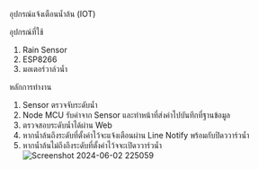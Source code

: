 อุปกรณ์แจ้งเตือนน้ำล้น (IOT)

อุปกรณ์ที่ใช้
1. Rain Sensor
2. ESP8266
3. มอเตอร์วาล์วน้ำ

หลักการทำงาน
1. Sensor ตรวจจับระดับน้ำ
2. Node MCU รับค่าจาก Sensor และทำหน้าที่ส่งค่าไปบันทึกที่ฐานข้อมูล
3. ตรวจสอบระดับน้ำได้ผ่าน Web 
4. หากน้ำล้นถึงระดับที่ตั้งค่าไว้จะแจ้งเตือนผ่าน Line Notify พร้อมกับปิดววาร์วน้ำ
5. หากน้ำล้นไม่ถึงถึงระดับที่ตั้งค่าไว้จจะเปิดววาร์วน้ำ
   ![Screenshot 2024-06-02 225059](https://github.com/Adisakz/Overflowing_Alarm_IOT/assets/118262988/8c2f174b-b7a3-4a10-9f06-d7f2962fe5ee)
